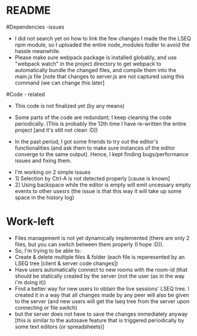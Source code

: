 # README

#Dependencies -issues
* I did not search yet on how to link the few changes I made the the LSEQ npm module, so I uploaded the entire node_modules fodler to avoid the hassle meanwhile. 
* Please make sure webpack package is installed globably, and use "webpack watch" in the project directory to get webpack to automatically bundle the changed files, and compile them into the main.js file [note that changes to server.js are not captured using this command (we can change this later]


#Code - related

* This code is not finalized yet (by any means)

* Some parts of the code are redundant; I keep cleaning the code periodically. (This is probably the 12th time I have re-written the entire project [and it's still not clean :D])
* In the past period, I got some friends to try out the editor's functionalities (and ask them to make sure instances of the editor converge to the same output). Hence, I kept finding bugs/performance issues and fixing them. 
 
 - I'm working on 2 simple issues 
 - 1] Selection by Ctrl-A is not detected properly [cause is known]
 - 2] Using backspace while the editor is empty will emit uncessary empty events to other usesrs (the issue is that this way it will take up some space in the history log)

# Work-left
* Files management is not yet dynamically implemented (there are only 2 files, but you can switch between them properly (I hope :D)).
* So, I'm trying to be able to:
* Create & delete multiple files & folder (each file is reperesented by an LSEQ tree [client & server code changes])
* Have users automatically connect to new rooms with the room-id (that should be statically created by the server (not the user (as in the way i'm doing it))
* Find a better way for new users to obtain the live sessions' LSEQ tree. I created it in a way that all changes made by any peer will also be given to the server (and new users will get the lseq tree from the server upon connecting or file switch)
* but the server does not have to save the changes immediately anyway [this is similar to the autosave feature that is triggered periodically by some text editors (or spreadsheets)]
